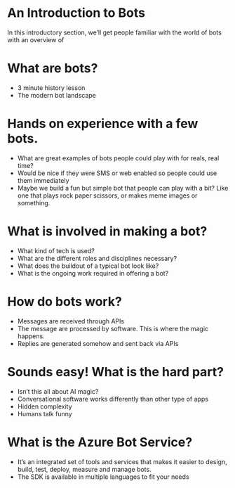 # An Introduction to Bots

In this introductory section, we’ll get people familiar with the world of bots with an overview of 

# What are bots?
* 3 minute history lesson
* The modern bot landscape

# Hands on experience with a few bots.
* What are great examples of bots people could play with for reals, real time?
* Would be nice if they were SMS or web enabled so people could use them immediately
* Maybe we build a fun but simple bot that people can play with a bit? Like one that plays rock paper scissors, or makes meme images or something. 

# What is involved in making a bot?
* What kind of tech is used?
* What are the different roles and disciplines necessary?
* What does the buildout of a typical bot look like?
* What is the ongoing work required in offering a bot?

# How do bots work?
* Messages are received through APIs
* The message are processed by software. This is where the magic happens.
* Replies are generated somehow and sent back via APIs

# Sounds easy! What is the hard part?
* Isn’t this all about AI magic?
* Conversational software works differently than other type of apps
* Hidden complexity
* Humans talk funny

# What is the Azure Bot Service?
* It’s an integrated set of tools and services that makes it easier to design, build, test, deploy, measure and manage bots.
* The SDK is available in multiple languages to fit your needs
